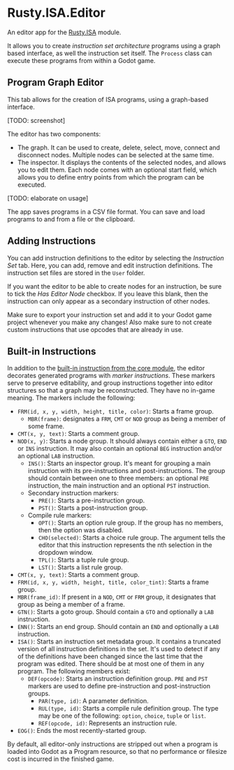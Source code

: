 # Rusty.ISA.Editor
An editor app for the [Rusty.ISA](https://github.com/RustyRoboticsBV/Rusty.ISA) module.

It allows you to create *instruction set architecture* programs using a graph based interface, as well the instruction set itself. The `Process` class can execute these programs from within a Godot game.

## Program Graph Editor
This tab allows for the creation of ISA programs, using a graph-based interface.

[TODO: screenshot]

The editor has two components:
- The graph. It can be used to create, delete, select, move, connect and disconnect nodes. Multiple nodes can be selected at the same time.
- The inspector. It displays the contents of the selected nodes, and allows you to edit them. Each node comes with an optional start field, which allows you to define entry points from which the program can be executed.

[TODO: elaborate on usage]

The app saves programs in a CSV file format. You can save and load programs to and from a file or the clipboard.

## Adding Instructions
You can add instruction definitions to the editor by selecting the *Instruction Set* tab. Here, you can add, remove and edit instruction definitions. The instruction set files are stored in the `User` folder.

If you want the editor to be able to create nodes for an instruction, be sure to tick the *Has Editor Node* checkbox. If you leave this blank, then the instruction can only appear as a secondary instruction of other nodes.

Make sure to export your instruction set and add it to your Godot game project whenever you make any changes!
Also make sure to not create custom instructions that use opcodes that are already in use.

## Built-in Instructions
In addition to the [built-in instruction from the core module](https://github.com/RustyRoboticsBV/Rusty.ISA?tab=readme-ov-file#built-in-instructions), the editor decorates generated programs with *marker instructions*. These markers serve to preserve editability, and group instructions together into editor structures so that a graph may be reconstructed. They have no in-game meaning. The markers include the following:
- `FRM(id, x, y, width, height, title, color)`: Starts a frame group.
  - `MBR(frame)`: designates a `FRM`, `CMT` or `NOD` group as being a member of some frame. 
- `CMT(x, y, text)`: Starts a comment group.
- `NOD(x, y)`: Starts a node group. It should always contain either a `GTO`, `END` or `INS` instruction. It may also contain an optional `BEG` instruction and/or an optional `LAB` instruction.
  - `INS()`: Starts an inspector group. It's meant for grouping a main instruction with its pre-instructions and post-instructions. The group should contain between one to three members: an optional `PRE` instruction, the main instruction and an optional `PST` instruction.
  - Secondary instruction markers:
	- `PRE()`: Starts a pre-instruction group.
	- `PST()`: Starts a post-instruction group.
  - Compile rule markers:
	- `OPT()`: Starts an option rule group. If the group has no members, then the
option was disabled.
	- `CHO(selected)`: Starts a choice rule group. The argument tells the editor that this instruction represents the nth selection in the dropdown window.
	- `TPL()`: Starts a tuple rule group.
	- `LST()`: Starts a list rule group.
- `CMT(x, y, text)`: Starts a comment group.
- `FRM(id, x, y, width, height, title, color_tint)`: Starts a frame group.
- `MBR(frame_id)`: If present in a `NOD`, `CMT` or `FRM` group, it designates that group as being a member of a frame.
- `GTN()`: Starts a goto group. Should contain a `GTO` and optionally a `LAB` instruction.
- `ENN()`: Starts an end group. Should contain an `END` and optionally a `LAB` instruction.
- `ISA()`: Starts an instruction set metadata group. It contains a truncated version of all instruction definitions in the set. It's used to detect if any of the definitions have been changed since the last time that the program was edited. There should be at most one of them in any program. The following members exist:
  - `DEF(opcode)`: Starts an instruction definition group. `PRE` and `PST` markers are used to define pre-instruction and post-instruction groups.
	- `PAR(type, id)`: A parameter definition.
	- `RUL(type, id)`: Starts a compile rule definition group. The type may be one of the following: `option`, `choice`, `tuple` or `list`.
	- `REF(opcode, id)`: Represents an instruction rule.
- `EOG()`: Ends the most recently-started group.

By default, all editor-only instructions are stripped out when a program is loaded into Godot as a Program resource, so that no performance or filesize cost is incurred in the finished game.
